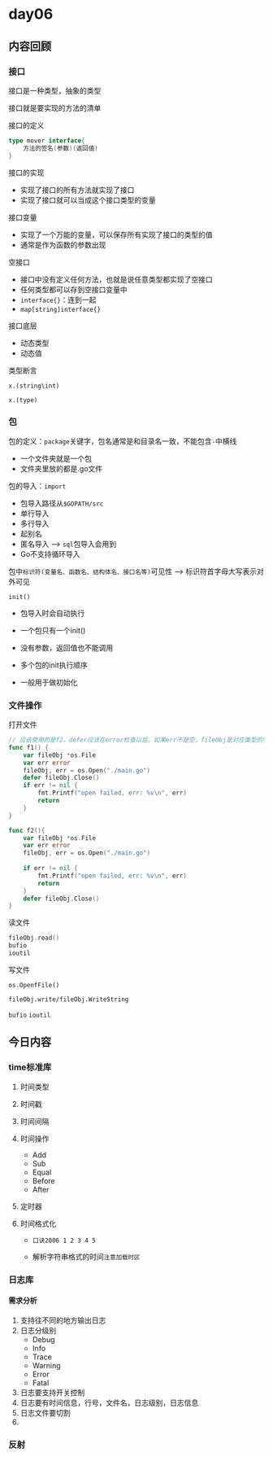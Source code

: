 # day06

## 内容回顾

### 接口

接口是一种类型，抽象的类型

接口就是要实现的方法的清单

接口的定义

```go
type mover interface{
    方法的签名(参数)(返回值)
}
```

接口的实现

- 实现了接口的所有方法就实现了接口
- 实现了接口就可以当成这个接口类型的变量

接口变量

- 实现了一个万能的变量，可以保存所有实现了接口的类型的值
- 通常是作为函数的参数出现

空接口

- 接口中没有定义任何方法，也就是说任意类型都实现了空接口 
- 任何类型都可以存到空接口变量中
- `interface{}`：连到一起
- `map[string]interface{}`

接口底层

- 动态类型
- 动态值

类型断言

`x.(string\int)`

`x.(type)`



### 包

包的定义：`package`关键字，包名通常是和目录名一致，不能包含`-`中横线

- 一个文件夹就是一个包
- 文件夹里放的都是.go文件

包的导入：`import`

- 包导入路径从`$GOPATH/src`
- 单行导入
- 多行导入
- 起别名
- 匿名导入 --> `sql`包导入会用到
- Go不支持循环导入

包中`标识符(变量名、函数名、结构体名、接口名等)`可见性 --> 标识符首字母大写表示对外可见

`init()`

- 包导入时会自动执行

- 一个包只有一个init()

- 没有参数，返回值也不能调用

- 多个包的init执行顺序

- 一般用于做初始化

  

### 文件操作

打开文件

```go
// 应该使用的是f2，defer应该在error检查以后，如果err不是空，fileObj是对应类型的空值，直接关闭会引发空指针错误
func f1() {
	var fileObj *os.File
	var err error
	fileObj, err = os.Open("./main.go")
	defer fileObj.Close()
	if err != nil {
		fmt.Printf("open failed, err: %v\n", err)
		return
	}
}

func f2(){
	var fileObj *os.File
	var err error
	fileObj, err = os.Open("./main.go")
	
	if err != nil {
		fmt.Printf("open failed, err: %v\n", err)
		return
	}
	defer fileObj.Close()
}
```

读文件

```go
fileObj.read()
bufio
ioutil
```

写文件

`os.OpenfFile()`

`fileObj.write/fileObj.WriteString`

`bufio`
`ioutil`



## 今日内容

### time标准库

1. 时间类型

2. 时间戳

3. 时间间隔

4. 时间操作

   - Add
   - Sub
   - Equal
   - Before
   - After

5. 定时器

6. 时间格式化

   - `口诀2006 1 2 3 4 5`

   - 解析字符串格式的时间`注意加载时区`

### 日志库

#### 需求分析

1. 支持往不同的地方输出日志
2. 日志分级别
   - Debug
   - Info
   - Trace
   - Warning
   - Error
   - Fatal
3. 日志要支持开关控制
4. 日志要有时间信息，行号，文件名，日志级别，日志信息
5. 日志文件要切割
6. 

### 反射

